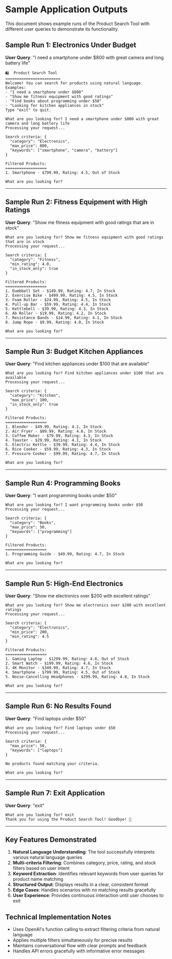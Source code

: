 # Sample Application Outputs

This document shows example runs of the Product Search Tool with different user queries to demonstrate its functionality.

## Sample Run 1: Electronics Under Budget

**User Query**: "I need a smartphone under $800 with great camera and long battery life"

```
🛍️  Product Search Tool
========================
Welcome! You can search for products using natural language.
Examples:
- "I need a smartphone under $800"
- "Show me fitness equipment with good ratings"
- "Find books about programming under $50"
- "Looking for kitchen appliances in stock"
Type "exit" to quit.

What are you looking for? I need a smartphone under $800 with great camera and long battery life
Processing your request...

Search criteria: {
  "category": "Electronics",
  "max_price": 800,
  "keywords": ["smartphone", "camera", "battery"]
}

Filtered Products:
==================
1. Smartphone - $799.99, Rating: 4.5, Out of Stock

What are you looking for?
```

---

## Sample Run 2: Fitness Equipment with High Ratings

**User Query**: "Show me fitness equipment with good ratings that are in stock"

```
What are you looking for? Show me fitness equipment with good ratings that are in stock
Processing your request...

Search criteria: {
  "category": "Fitness",
  "min_rating": 4.0,
  "in_stock_only": true
}

Filtered Products:
==================
1. Dumbbell Set - $149.99, Rating: 4.7, In Stock
2. Exercise Bike - $499.99, Rating: 4.5, In Stock
3. Foam Roller - $24.99, Rating: 4.5, In Stock
4. Pull-up Bar - $59.99, Rating: 4.4, In Stock
5. Kettlebell - $39.99, Rating: 4.3, In Stock
6. Ab Roller - $19.99, Rating: 4.2, In Stock
7. Resistance Bands - $14.99, Rating: 4.1, In Stock
8. Jump Rope - $9.99, Rating: 4.0, In Stock

What are you looking for?
```

---

## Sample Run 3: Budget Kitchen Appliances

**User Query**: "Find kitchen appliances under $100 that are available"

```
What are you looking for? Find kitchen appliances under $100 that are available
Processing your request...

Search criteria: {
  "category": "Kitchen",
  "max_price": 100,
  "in_stock_only": true
}

Filtered Products:
==================
1. Blender - $49.99, Rating: 4.2, In Stock
2. Air Fryer - $89.99, Rating: 4.6, In Stock
3. Coffee Maker - $79.99, Rating: 4.3, In Stock
4. Toaster - $29.99, Rating: 4.1, In Stock
5. Electric Kettle - $39.99, Rating: 4.4, In Stock
6. Rice Cooker - $59.99, Rating: 4.3, In Stock
7. Pressure Cooker - $99.99, Rating: 4.7, In Stock

What are you looking for?
```

---

## Sample Run 4: Programming Books

**User Query**: "I want programming books under $50"

```
What are you looking for? I want programming books under $50
Processing your request...

Search criteria: {
  "category": "Books",
  "max_price": 50,
  "keywords": ["programming"]
}

Filtered Products:
==================
1. Programming Guide - $49.99, Rating: 4.7, In Stock

What are you looking for?
```

---

## Sample Run 5: High-End Electronics

**User Query**: "Show me electronics over $200 with excellent ratings"

```
What are you looking for? Show me electronics over $200 with excellent ratings
Processing your request...

Search criteria: {
  "category": "Electronics",
  "min_price": 200,
  "min_rating": 4.5
}

Filtered Products:
==================
1. Gaming Laptop - $1299.99, Rating: 4.8, Out of Stock
2. Smart Watch - $199.99, Rating: 4.6, In Stock
3. 4K Monitor - $349.99, Rating: 4.7, In Stock
4. Smartphone - $799.99, Rating: 4.5, Out of Stock
5. Noise-Cancelling Headphones - $299.99, Rating: 4.8, In Stock

What are you looking for?
```

---

## Sample Run 6: No Results Found

**User Query**: "Find laptops under $50"

```
What are you looking for? Find laptops under $50
Processing your request...

Search criteria: {
  "max_price": 50,
  "keywords": ["laptops"]
}

No products found matching your criteria.

What are you looking for?
```

---

## Sample Run 7: Exit Application

**User Query**: "exit"

```
What are you looking for? exit
Thank you for using the Product Search Tool! Goodbye! 👋
```

---

## Key Features Demonstrated

1. **Natural Language Understanding**: The tool successfully interprets various natural language queries
2. **Multi-criteria Filtering**: Combines category, price, rating, and stock filters based on user intent
3. **Keyword Extraction**: Identifies relevant keywords from user queries for product name matching
4. **Structured Output**: Displays results in a clear, consistent format
5. **Edge Cases**: Handles scenarios with no matching results gracefully
6. **User Experience**: Provides continuous interaction until user chooses to exit

## Technical Implementation Notes

- Uses OpenAI's function calling to extract filtering criteria from natural language
- Applies multiple filters simultaneously for precise results
- Maintains conversational flow with clear prompts and feedback
- Handles API errors gracefully with informative error messages
